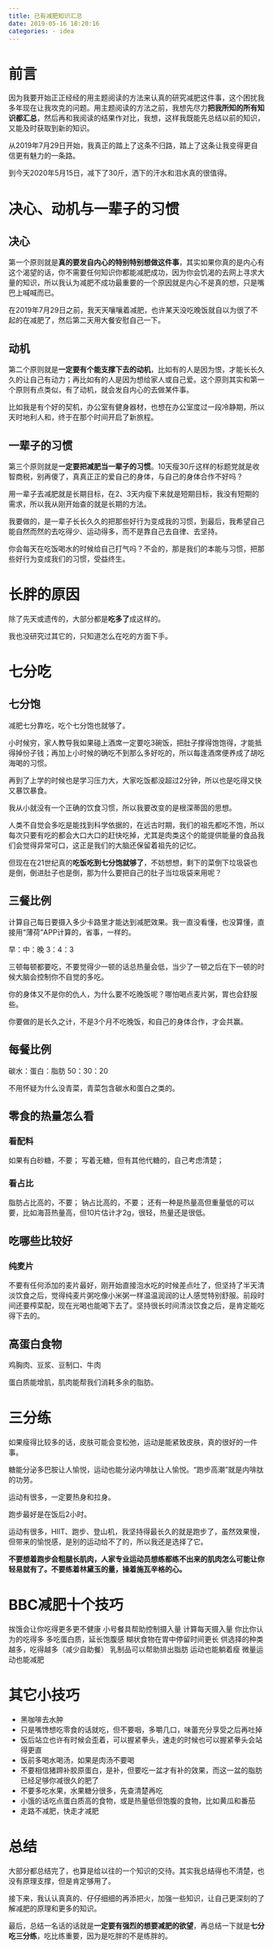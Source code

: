 ```yaml
---
title: 已有减肥知识汇总
date: 2019-05-16 18:20:16
categories: - idea
---
```


# 前言

因为我要开始正正经经的用主题阅读的方法来认真的研究减肥这件事，这个困扰我多年现在让我攻克的问题。用主题阅读的方法之前，我想先尽力**把我所知的所有知识都汇总**，然后再和我阅读的结果作对比，我想，这样我既能先总结以前的知识，又能及时获取到新的知识。

从2019年7月29日开始，我真正的踏上了这条不归路，踏上了这条让我变得更自信更有魅力的一条路。

到今天2020年5月15日，减下了30斤，洒下的汗水和泪水真的很值得。

# 决心、动机与一辈子的习惯

## 决心

第一个原则就是**真的要发自内心的特别特别想做这件事**，其实如果你真的是内心有这个渴望的话，你不需要任何知识你都能减肥成功，因为你会饥渴的去网上寻求大量的知识，所以我认为减肥不成功最重要的一个原因就是内心不是真的想，只是嘴巴上喊喊而已。

在2019年7月29日之前，我天天嚷嚷着减肥，也许某天没吃晚饭就自以为很了不起的在减肥了，然后第二天用大餐安慰自己一下。

## 动机

第二个原则就是**一定要有个能支撑下去的动机**，比如有的人是因为恨，才能长长久久的让自己有动力；再比如有的人是因为想给家人或自己爱。这个原则其实和第一个原则有点类似，有了动机，就会发自内心的去做某件事。

比如我是有个好的契机，办公室有健身器材，也想在办公室度过一段冷静期，所以天时地利人和，终于在那个时间开启了新旅程。

## 一辈子的习惯

第三个原则就是**一定要把减肥当一辈子的习惯**。10天瘦30斤这样的标题党就是收智商税，别再傻了，真真正正的爱自己的身体，与自己的身体合作不好吗？

用一辈子去减肥就是长期目标，在2、3天内瘦下来就是短期目标，我没有短期的需求，所以我从刚开始查的就是长期的方法。

我要做的，是一辈子长长久久的把那些好行为变成我的习惯，到最后，我希望自己能自然而然的去吃得少、运动得多，而不是靠自己去自律、去坚持。

你会每天在吃饭喝水的时候给自己打气吗？不会的，那是我们的本能与习惯，把那些好行为变成我们的习惯，受益终生。

# 长胖的原因

除了先天或遗传的，大部分都是**吃多了**成这样的。

我也没研究过其它的，只知道怎么在吃的方面下手。

# 七分吃

## 七分饱

减肥七分靠吃，吃个七分饱也就够了。

小时候穷，家人教导我如果碰上酒席一定要吃3碗饭，把肚子撑得饱饱得，才能抵得掉份子钱；再加上小时候的确吃不到那么多好吃的，所以每逢酒席便养成了胡吃海喝的习惯。

再到了上学的时候也是学习压力大，大家吃饭都没超过2分钟，所以也是吃得又快又暴饮暴食。

我从小就没有一个正确的饮食习惯，所以我要改变的是根深蒂固的思想。

人类不自觉会多吃是能找到科学依据的，在远古时期，我们的祖先都吃不饱，所以每次只要有吃的都会大口大口的赶快吃掉，尤其是肉类这个的能提供能量的食品我们会觉得异常可口，这正是我们的大脑还保留着祖先的记忆。

但现在在21世纪真的**吃饭吃到七分饱就够了**，不妨想想，剩下的菜倒下垃圾袋也是倒，倒进肚子也是倒，那为什么要把自己的肚子当垃圾袋来用呢？

## 三餐比例

计算自己每日要摄入多少卡路里才能达到减肥效果。我一直没看懂，也没算懂，直接用“薄荷”APP计算的，省事，一样的。

早：中：晚
3：4：3

三顿每顿都要吃，不要觉得少一顿的话总热量会低，当少了一顿之后在下一顿的时候大脑会控制你不自觉的多吃。

你的身体又不是你的仇人，为什么要不吃晚饭呢？哪怕喝点麦片粥，胃也会舒服些。

你要做的是长久之计，不是3个月不吃晚饭，和自己的身体合作，才会共赢。

## 每餐比例

碳水：蛋白：脂肪
50：30：20

不用怀疑为什么没青菜，青菜包含碳水和蛋白之类的。

## 零食的热量怎么看

### 看配料

如果有白砂糖，不要；
写着无糖，但有其他代糖的，自己考虑清楚；

### 看占比

脂肪占比高的，不要；
钠占比高的，不要；
还有一种是热量高但重量低的可以要，比如海苔热量高，但10片估计才2g，很轻，热量还是很低。

## 吃哪些比较好

### 纯麦片

不要有任何添加的麦片最好，刚开始直接泡水吃的时候差点吐了，但坚持了半天清淡饮食之后，觉得纯麦片粥吃像小米粥一样温温润润的让人感觉特别舒服。前段时间还要榨菜配，现在光喝也能喝下去了。坚持很长时间清淡饮食之后，是肯定能吃得下去的。

## 高蛋白食物

鸡胸肉、豆浆、豆制口、牛肉

蛋白质能增肌，肌肉能帮我们消耗多余的脂肪。

# 三分练

如果瘦得比较多的话，皮肤可能会变松弛，运动是能紧致皮肤，真的很好的一件事。

糖能分泌多巴胺让人愉悦，运动也能分泌内啡肽让人愉悦。“跑步高潮”就是内啡肽的功劳。

运动有很多，一定要热身和拉身。

跑步最好是在饭后2小时。

运动有很多，HIIT、跑步、登山机，我坚持得最长久的就是跑步了，虽然效果慢，但带来的愉悦感，是别的运动给不了的，所以我还是选择了它。

**不要想着跑步会粗腿长肌肉，人家专业运动员想练都练不出来的肌肉怎么可能让你轻易就有了。不要练着林黛玉的量，操着施瓦辛格的心。**

# BBC减肥十个技巧

挨饿会让你吃得更多更不健康
小号餐具帮助控制摄入量
计算每天摄入量
你比你认为的吃得多
多吃蛋白质，延长饱腹感
糊状食物在胃中停留时间更长
供选择的种类越多，吃得越多（减少自助餐）
乳制品可以帮助排出脂肪
运动也能躺着瘦
微量运动也能减肥

# 其它小技巧

- 黑咖啡去水肿
- 只是嘴馋想吃零食的话就吃，但不要咽，多嚼几口，味蕾充分享受之后再吐掉
- 饭后站立也许有时候会歪着，可以握紧拳头，速走的时候也可以握紧拳头会站得更直
- 饭前多喝水喝汤，如果是肉汤不要喝
- 不要相信猪蹄补胶原蛋白，是补，但要吃一盆才有补的效果，而这一盆的脂肪已经足够你减很久的肥了
- 不要多吃水果，水果糖分很多，先查清楚再吃
- 小饿的话吃点蛋白质高的食物，或是热量低但饱腹的食物，比如黄瓜和番茄
- 走路不减肥，快走才减肥

# 总结

大部分都总结完了，也算是给以往的一个知识的交待。其实我总结得也不清楚，也没有原理支撑，但是肯定够用了。

接下来，我认认真真的、仔仔细细的再添把火，加强一些知识，让自己更深刻的了解减肥的原理和更多的知识。

最后，总结一名话的话就是**一定要有强烈的想要减肥的欲望**，再总结一下就是**七分吃三分练**，吃比练重要，因为是吃胖的不是练胖的。